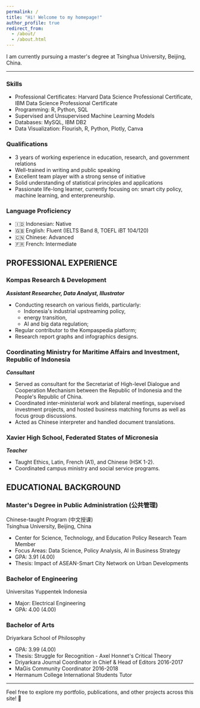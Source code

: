 ```yaml
---
permalink: /
title: "Hi! Welcome to my homepage!"
author_profile: true
redirect_from: 
  - /about/
  - /about.html
---
```


I am currently pursuing a master's degree at Tsinghua University, Beijing, China.

---
### Skills
- Professional Certificates: Harvard Data Science Professional Certificate, IBM Data Science Professional Certificate
- Programming: R, Python, SQL
- Supervised and Unsupervised Machine Learning Models
- Databases: MySQL, IBM DB2
- Data Visualization: Flourish, R, Python, Plotly, Canva 

### Qualifications
- 3 years of working experience in education, research, and government relations  
- Well-trained in writing and public speaking 
- Excellent team player with a strong sense of initiative   
- Solid understanding of statistical principles and applications
- Passionate life-long learner, currently focusing on: smart city policy, machine learning, and enterpreneurship. 

### Language Proficiency
- 🇮🇩 Indonesian: Native  
- 🇬🇧 English: Fluent (IELTS Band 8, TOEFL iBT 104/120)  
- 🇨🇳 Chinese: Advanced  
- 🇫🇷 French: Intermediate 

## PROFESSIONAL EXPERIENCE

### Kompas Research & Development 
***Assistant Researcher, Data Analyst, Illustrator***
- Conducting research on various fields, particularly:  
  - Indonesia's industrial upstreaming policy, <br/>
  - energy transition, <br/>
  - AI and big data regulation; <br/>
- Regular contributor to the Kompaspedia platform;  
- Research report graphs and infographics designs.

### Coordinating Ministry for Maritime Affairs and Investment, Republic of Indonesia 
***Consultant***
- Served as consultant for the Secretariat of High-level Dialogue and Cooperation Mechanism between the Republic of Indonesia and the People's Republic of China.  
- Coordinated inter-ministerial work and bilateral meetings, supervised investment projects, and hosted business matching forums as well as focus group discussions.  
- Acted as Chinese interpreter and handled document translations.

### Xavier High School, Federated States of Micronesia
***Teacher***
- Taught Ethics, Latin, French (A1), and Chinese (HSK 1-2).  
- Coordinated campus ministry and social service programs.

## EDUCATIONAL BACKGROUND
### Master's Degree in Public Administration (公共管理)
Chinese-taught Program (中文授课) <br/>
Tsinghua University, Beijing, China <br/>
- Center for Science, Technology, and Education Policy Research Team Member
- Focus Areas: Data Science, Policy Analysis, AI in Business Strategy
- GPA: 3.91 (4.00)
- Thesis: Impact of ASEAN-Smart City Network on Urban Developments

### Bachelor of Engineering 
Universitas Yuppentek Indonesia
- Major: Electrical Engineering
- GPA: 4.00 (4.00)

### Bachelor of Arts 
Driyarkara School of Philosophy
- GPA: 3.99 (4.00)
- Thesis: Struggle for Recognition - Axel Honnet's Critical Theory
- Driyarkara Journal Coordinator in Chief & Head of Editors 2016-2017
- MaGis Community Coordinator 2016-2018 
- Hermanum College International Students Tutor

---

Feel free to explore my portfolio, publications, and other projects across this site! 🌟

